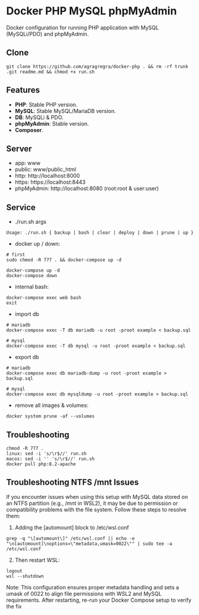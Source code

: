 # Docker PHP MySQL phpMyAdmin
Docker configuration for running PHP application with MySQL (MySQLi/PDO) and phpMyAdmin.

## Clone
```
git clone https://github.com/agragregra/docker-php . && rm -rf trunk .git readme.md && chmod +x run.sh
```

## Features
- **PHP**: Stable PHP version.
- **MySQL**: Stable MySQL/MariaDB version.
- **DB**: MySQLi & PDO.
- **phpMyAdmin**: Stable version.
- **Composer**.

## Server
  - app: www
  - public: www/public_html
  - http: http://localhost:8000
  - https: https://localhost:8443
  - phpMyAdmin: http://localhost:8080 (root:root & user:user)

## Service

* ./run.sh args
```
Usage: ./run.sh { backup | bash | clear | deploy | down | prune | up }
```

* docker up / down:
```
# first
sudo chmod -R 777 . && docker-compose up -d

docker-compose up -d
docker-compose down
```

* internal bash:
```
docker-compose exec web bash
exit
```

* import db
```
# mariadb
docker-compose exec -T db mariadb -u root -proot example < backup.sql

# mysql
docker-compose exec -T db mysql -u root -proot example < backup.sql
```

* export db
```
# mariadb
docker-compose exec db mariadb-dump -u root -proot example > backup.sql

# mysql
docker-compose exec db mysqldump -u root -proot example > backup.sql
```

* remove all images & volumes:
```
docker system prune -af --volumes
```

## Troubleshooting
```
chmod -R 777 .
linux: sed -i 's/\r$//' run.sh
macos: sed -i '' 's/\r$//' run.sh
docker pull php:8.2-apache
```

## Troubleshooting NTFS /mnt Issues
If you encounter issues when using this setup with MySQL data stored on an NTFS partition (e.g., /mnt in WSL2), it may be due to permission or compatibility problems with the file system. Follow these steps to resolve them:

1. Adding the [automount] block to /etc/wsl.conf
```
grep -q "\[automount\]" /etc/wsl.conf || echo -e "\n[automount]\noptions=\"metadata,umask=0022\"" | sudo tee -a /etc/wsl.conf
```

2. Then restart WSL:
```
logout
wsl --shutdown
```

Note: This configuration ensures proper metadata handling and sets a umask of 0022 to align file permissions with WSL2 and MySQL requirements. After restarting, re-run your Docker Compose setup to verify the fix
